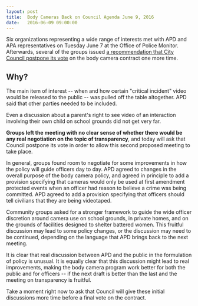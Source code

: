 ```yaml
---
layout: post
title:  Body Cameras Back on Council Agenda June 9, 2016
date:   2016-06-09 09:00:00
---
```


Six organizations representing a wide range of interests met with APD and APA representatives on Tuesday June 7 at the Office of Police Monitor. Afterwards, several of the groups issued [a recommendation that City Council postpone its vote](/documents/Community_release_APD_body_cam_060816.pdf) on the body camera contract one more time.

<h2>Why?</h2>

The main item of interest -- when and how certain "critical incident" video would be released to the public -- was pulled off the table altogether. APD said that other parties needed to be included. 

Even a discussion about a parent's right to see video of an interaction involving their own child on school grounds did not get very far. 

<b>Groups left the meeting with no clear sense of whether there would be any real negotiation on the topic of transparency</b>, and today will ask that Council postpone its vote in order to allow this second proposed meeting to take place.

In general, groups found room to negotiate for some improvements in how the policy will guide officers day to day. APD agreed to changes in the overall purpose of the body camera policy, and agreed in principle to add a provision specifying that cameras would only be used at first amendment protected events when an officer had reason to believe a crime was being committed. APD agreed to add a provision specifying that officers should tell civilians that they are being videotaped.

Community groups asked for a stronger framework to guide the wide officer discretion around camera use on school grounds, in private homes, and on the grounds of facilities designed to shelter battered women. This fruitful discussion may lead to some policy changes, or the discussion may need to be continued, depending on the language that APD brings back to the next meeting.

It is clear that real discussion between APD and the public in the formulation of policy is unusual. It is equally clear that this discussion might lead to real improvements, making the body camera program work better for both the public and for officers -- if the next draft is better than the last and the meeting on transparency is fruitful. 

Take a moment right now to ask that Council will give these initial discussions more time before a final vote on the contract. 

